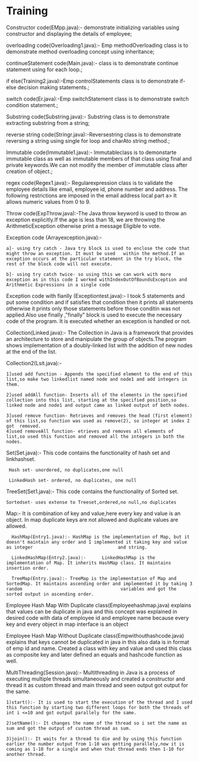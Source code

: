 # Training
Constructor code(EMpp.java):- demonstrate initializing variables using constructor and displaying the details of employee;

overloading code(Overloading1.java):- Emp methodOverloading class is to demonstrate method overloading concept using inheritance;

continueStatement code(Main.java):- class is to demonstrate continue statement using for each loop.;

if else(Training2.java):-Emp controlStatements class is to demonstrate if-else decision making statements.;

switch code(Er.java):-Emp switchStatement class is to demonstrate switch condition statement.;

Substring code(Substring.java):- Substring class is to demonstrate extracting substring from a string;

reverse string code(Stringr.java):-Reversestring class is to demonstrate reversing a string using single for loop and charAto string method.;

Immutable code(Immutable1.java):- Immutableclass is to demonstarte immutable class as well as immutable members of that class using final and private keywords.We can not modify the member of immutable class after creation of object.;

regex code(Regex1.java):-  Regularexpression class is to validate the employee details like email, employee id, phone number and address. The following restrictions are imposed in the email address local part a> It allows numeric values from 0 to 9.

Throw code(ExpThrow.java):-The Java throw keyword is used to throw an exception explicitly.If the age is less than 18, we are throwing the ArithmeticException otherwise print a message Eligible to vote.

Exception code (Arrayexception.java):-

    a]- using try catch - Java try block is used to enclose the code that might throw an exception. It must be used   within the method.If an exception occurs at the particular statement in the try block, the rest of the block code will not execute. 

    b]- using try catch twice- so using this we can work with more exception as in this code I worked withIndexOutOfBoundsException and Arithmetic Expressions in a single code         
                                       
Exception code with fianlly (Exceptiontest.java):- I took 5 statements and put some condition and if satisfies that condition then it prints all statements otherwise it prints only those statements before those conditin was not applied.Also use finally ,"finally" block is used to execute the necessary code of the program. It is executed whether an exception is handled or not.  

Collection(Linked.java):- The Collection in Java is a framework that provides an architecture to store and manipulate the group of objects.The program shows implementation of a doubly-linked list with the addition of new nodes at the end of the list. 
 
Collection2(Lsit.java):- 

    1]used add function - Appends the specified element to the end of this list,so make two linkedlist named node and node1 and add integers in them.

    2]used addAll function- Inserts all of the elements in the specified collection into this list, starting at the specified position,so linked node and node1 and output came as linked output of both nodes.        
                         
    3]used remove function- Retrieves and removes the head (first element) of this list,so function was used as remove(2), so integer at index 2 got  removed.                   
    4]used removeAll function- etrieves and removes all elements of list,so used this function and removed all the integers in both the nodes.
             
             
Set(Set.java):-  This code contains the functionality of hash set and linkhashset.

     Hash set- unordered, no duplicates,one null
                
     LinkedHash set- ordered, no duplicates, one null
                
                
       
TreeSet(Set1.java):- This code contains the functionality of Sorted set.

    Sortedset- uses extense to Treeset,ordered,no null,no duplicates
                     
                     
Map:- It is combination of key and value,here every key and value is an object.
      In map duplicate keys are not allowed and duplicate values are allowed.
      
      HashMap(Entry1.java):- HashMap is the implementation of Map, but it doesn't maintain any order and I implemented it taking key and value as integer                                and string.

      LinkedHashMap(Entry2.java):-  	LinkedHashMap is the implementation of Map. It inherits HashMap class. It maintains insertion order.

      TreeMap(Entry.java):- TreeMap is the implementation of Map and SortedMap. It maintains ascending order and implemented it by taking 3 random                                     variables and got the sorted output in ascending order.
      
      
Employee Hash Map With Duplicate class(Employeehashmap.java) explains that values can be duplicate in java and this concept was explained in desired code with data of employee id and employee name because every key and every object in map interface is an object


Employee Hash Map Without Duplicate class(Empwithouthashcode.java) explains that keys cannot be duplicated in java in this also data is in format of emp id and name. Created a class with  key and value and used this class as  composite key and later defined an equals and hashcode function as well.

MultiThreading(Session.java):- Multithreading in Java is a process of executing multiple threads simultaneously and created a constructor and thread it as custom thread and main thread and seen output got output for the same.

    1)start():- It is used to start the execution of the thread and I used this function by starting two different loops for both the threads of int i <=10 and got output parallely for the same.
                               
    2)setName():- It changes the name of the thread so i set the name as sum and got the output of custom thread as sum.
                               
    3)join():- It waits for a thread to die and by using this function earlier the number output from 1-10 was getting parallely,now it is coming as 1-10 for a single and when that thread ends then 1-10 for another thread.















                     
                     
                
                         
                         
                         
                                       
                                       

